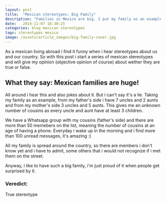 ```yaml
---
layout: post
title:  "Mexican stereotypes: Big Family"
description: "Families in Mexico are big. I put my family as an example just to find out it is a true story."
date:   2014-11-07 18:30:25
categories: blog mexican stereotypes
tags: stereotypes mexico
image: /assets/article_images/big-family-cover.jpg
---
```


As a mexican living abroad i find it funny when i hear stereotypes about us and our country. So with this post i start a series of mexican stereotypes and will give my opinion (objective opinion of course) about wether they are true or false.


## What they say: Mexican families are huge!

All around i hear this and also jokes about it. But i can't say it's a lie. Taking my family as an example, from my father's side i have 7 uncles and 2 aunts and from my mother's side 3 uncles and 5 aunts. This gives me an unknown number of cousins as every uncle and aunt have at least 3 children. 

We have a Whatsapp group with my cousins (father's side) and there are more than 50 memebers on the list, meaning the number of cousins at an age of having a phone. Everyday i wake up in the morning and i find more than 100 unread messages, it's amazing :)

All my family is spread around the country, so there are members i don't know yet and i have to admit, some others that i would not recognize if i met them on the street. 

Anyway, i like to have such a big family, i'm just proud of it when people get surprised by it.

### Veredict:
True stereotype